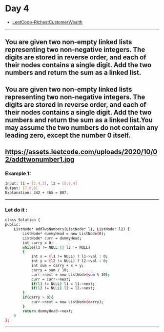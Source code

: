 # Day 4

- [LeetCode-RichestCustomerWealth](https://leetcode.com/problems/add-two-numbers/description/)
---

## You are given two non-empty linked lists representing two non-negative integers. The digits are stored in reverse order, and each of their nodes contains a single digit. Add the two numbers and return the sum as a linked list.

## You are given two non-empty linked lists representing two non-negative integers. The digits are stored in reverse order, and each of their nodes contains a single digit. Add the two numbers and return the sum as a linked list.You may assume the two numbers do not contain any leading zero, except the number 0 itself.

https://assets.leetcode.com/uploads/2020/10/02/addtwonumber1.jpg
---
### Example 1:

```sh
Input: l1 = [2,4,3], l2 = [5,6,4]
Output: [7,0,8]
Explanation: 342 + 465 = 807.
```

---

### Let do it :

```sh
class Solution {
public:
    ListNode* addTwoNumbers(ListNode* l1, ListNode* l2) {
        ListNode* dummyHead = new ListNode(0);
        ListNode* curr = dummyHead;
        int carry = 0;
        while(l1 != NULL || l2 != NULL)
        {
            int x = (l1 != NULL) ? l1->val : 0;
            int y = (l2 != NULL) ? l2->val : 0;
            int sum = carry + x + y;
            carry = sum / 10;
            curr->next = new ListNode(sum % 10);
            curr = curr->next;
            if(l1 != NULL) l1 = l1->next;
            if(l2 != NULL) l2 = l2->next;
        }
        if(carry > 0){
            curr->next = new ListNode(carry);
        }
        return dummyHead->next;
    }
};
```

---